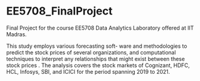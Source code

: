# EE5708_FinalProject

Final Project for the course EE5708 Data Analytics Laboratory offered at IIT Madras.

This study employs various forecasting soft- ware and methodologies to predict the stock prices of several organizations, and computational techniques to interpret any relationships that might exist between these stock prices . The analysis covers the stock markets of Cognizant, HDFC, HCL, Infosys, SBI, and ICICI for the period spanning 2019 to 2021. 

